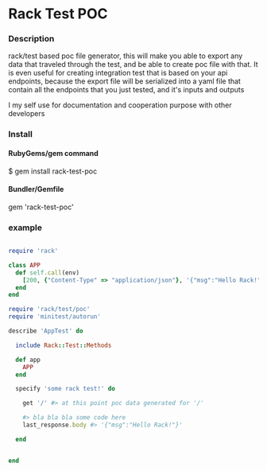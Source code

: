 Rack Test POC
=============

### Description

rack/test based poc file generator, this will make you able to export 
any data that traveled through the test, and be able to create poc 
file with that. It is even useful for creating integration test that 
is based on your api endpoints, because the export file will be 
serialized into a yaml file that contain all the endpoints that 
you just tested, and it's inputs and outputs

I my self use for documentation and cooperation purpose with other developers

### Install

#### RubyGems/gem command

  $ gem install rack-test-poc

#### Bundler/Gemfile

  gem 'rack-test-poc'

### example

```ruby

require 'rack'

class APP
  def self.call(env)
    [200, {"Content-Type" => "application/json"}, '{"msg":"Hello Rack!"}']
  end
end

require 'rack/test/poc'
require 'minitest/autorun'

describe 'AppTest' do

  include Rack::Test::Methods

  def app
    APP
  end

  specify 'some rack test!' do

    get '/' #> at this point poc data generated for '/'

    #> bla bla bla some code here
    last_response.body #> '{"msg":"Hello Rack!"}'

  end


end  
  
```